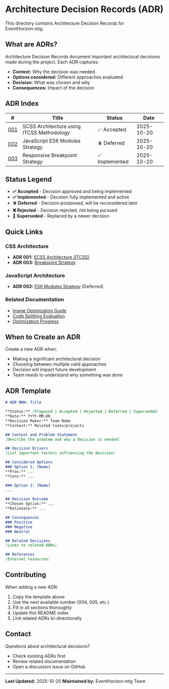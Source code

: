 # Architecture Decision Records (ADR)

This directory contains Architecture Decision Records for EventHorizon.mtg.

## What are ADRs?

Architecture Decision Records document important architectural decisions made during the project. Each ADR captures:
- **Context:** Why the decision was needed
- **Options considered:** Different approaches evaluated
- **Decision:** What was chosen and why
- **Consequences:** Impact of the decision

## ADR Index

| # | Title | Status | Date |
|---|-------|--------|------|
| [001](./001-scss-architecture-itcss.md) | SCSS Architecture using ITCSS Methodology | ✅ Accepted | 2025-10-20 |
| [002](./002-javascript-es6-modules.md) | JavaScript ES6 Modules Strategy | ⏸️ Deferred | 2025-10-20 |
| [003](./003-breakpoint-strategy.md) | Responsive Breakpoint Strategy | ✅ Implemented | 2025-10-20 |

## Status Legend

- **✅ Accepted** - Decision approved and being implemented
- **✅ Implemented** - Decision fully implemented and active
- **⏸️ Deferred** - Decision postponed, will be reconsidered later
- **❌ Rejected** - Decision rejected, not being pursued
- **🔄 Superseded** - Replaced by a newer decision

## Quick Links

### CSS Architecture
- **ADR 001:** [SCSS Architecture (ITCSS)](./001-scss-architecture-itcss.md)
- **ADR 003:** [Breakpoint Strategy](./003-breakpoint-strategy.md)

### JavaScript Architecture
- **ADR 002:** [ES6 Modules Strategy](./002-javascript-es6-modules.md) (Deferred)

### Related Documentation
- [Image Optimization Guide](../IMAGE_OPTIMIZATION.md)
- [Code Splitting Evaluation](../CODE_SPLITTING_EVALUATION.md)
- [Optimization Progress](../../OPTIMIZATION_PROGRESS.md)

## When to Create an ADR

Create a new ADR when:
- Making a significant architectural decision
- Choosing between multiple valid approaches
- Decision will impact future development
- Team needs to understand why something was done

## ADR Template

```markdown
# ADR NNN: Title

**Status:** [Proposed | Accepted | Rejected | Deferred | Superseded]
**Date:** YYYY-MM-DD
**Decision Maker:** Team Name
**Context:** Related tasks/projects

## Context and Problem Statement
[Describe the problem and why a decision is needed]

## Decision Drivers
[List important factors influencing the decision]

## Considered Options
### Option 1: [Name]
**Pros:** ...
**Cons:** ...

### Option 2: [Name]
...

## Decision Outcome
**Chosen Option:** ...
**Rationale:** ...

## Consequences
### Positive
### Negative
### Neutral

## Related Decisions
[Links to related ADRs]

## References
[External resources]
```

## Contributing

When adding a new ADR:
1. Copy the template above
2. Use the next available number (004, 005, etc.)
3. Fill in all sections thoroughly
4. Update this README index
5. Link related ADRs bi-directionally

## Contact

Questions about architectural decisions?
- Check existing ADRs first
- Review related documentation
- Open a discussion issue on GitHub

---

**Last Updated:** 2025-10-20
**Maintained by:** EventHorizon.mtg Team
